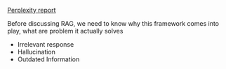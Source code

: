 [Perplexity report](https://www.perplexity.ai/page/rag-retrieval-augmented-genera-1_0Ng4nAS5av1Z_4hC6Cdg)

Before discussing RAG, we need to know why this framework comes into play,
what are problem it actually solves
- Irrelevant response
- Hallucination
- Outdated Information




